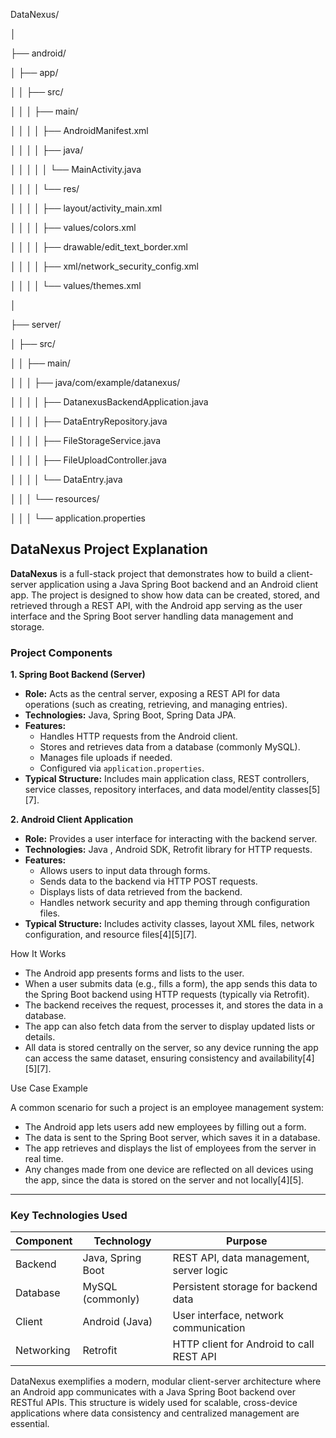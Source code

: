 DataNexus/

│

├── android/

│   ├── app/

│   │   ├── src/

│   │   │   ├── main/

│   │   │   │   ├── AndroidManifest.xml

│   │   │   │   ├── java/

│   │   │   │   │   └── MainActivity.java

│   │   │   │   └── res/

│   │   │   │       ├── layout/activity_main.xml

│   │   │   │       ├── values/colors.xml

│   │   │   │       ├── drawable/edit_text_border.xml

│   │   │   │       ├── xml/network_security_config.xml

│   │   │   │       └── values/themes.xml

│

├── server/

│   ├── src/

│   │   ├── main/

│   │   │   ├── java/com/example/datanexus/

│   │   │   │   ├── DatanexusBackendApplication.java

│   │   │   │   ├── DataEntryRepository.java

│   │   │   │   ├── FileStorageService.java

│   │   │   │   ├── FileUploadController.java

│   │   │   │   └── DataEntry.java

│   │   │   └── resources/

│   │   │       └── application.properties


## DataNexus Project Explanation

**DataNexus** is a full-stack project that demonstrates how to build a client-server application using a Java Spring Boot backend and an Android client app. The project is designed to show how data can be created, stored, and retrieved through a REST API, with the Android app serving as the user interface and the Spring Boot server handling data management and storage.

### **Project Components**

**1. Spring Boot Backend (Server)**
- **Role:** Acts as the central server, exposing a REST API for data operations (such as creating, retrieving, and managing entries).
- **Technologies:** Java, Spring Boot, Spring Data JPA.
- **Features:**
  - Handles HTTP requests from the Android client.
  - Stores and retrieves data from a database (commonly MySQL).
  - Manages file uploads if needed.
  - Configured via `application.properties`.
- **Typical Structure:** Includes main application class, REST controllers, service classes, repository interfaces, and data model/entity classes[5][7].

**2. Android Client Application**
- **Role:** Provides a user interface for interacting with the backend server.
- **Technologies:** Java , Android SDK, Retrofit library for HTTP requests.
- **Features:**
  - Allows users to input data through forms.
  - Sends data to the backend via HTTP POST requests.
  - Displays lists of data retrieved from the backend.
  - Handles network security and app theming through configuration files.
- **Typical Structure:** Includes activity classes, layout XML files, network configuration, and resource files[4][5][7].

How It Works
- The Android app presents forms and lists to the user.
- When a user submits data (e.g., fills a form), the app sends this data to the Spring Boot backend using HTTP requests (typically via Retrofit).
- The backend receives the request, processes it, and stores the data in a database.
- The app can also fetch data from the server to display updated lists or details.
- All data is stored centrally on the server, so any device running the app can access the same dataset, ensuring consistency and availability[4][5][7].

Use Case Example

A common scenario for such a project is an employee management system:
- The Android app lets users add new employees by filling out a form.
- The data is sent to the Spring Boot server, which saves it in a database.
- The app retrieves and displays the list of employees from the server in real time.
- Any changes made from one device are reflected on all devices using the app, since the data is stored on the server and not locally[4][5].

---

### **Key Technologies Used**

| Component      | Technology         | Purpose                                      |
|----------------|-------------------|----------------------------------------------|
| Backend        | Java, Spring Boot  | REST API, data management, server logic      |
| Database       | MySQL (commonly)   | Persistent storage for backend data          |
| Client         | Android (Java)     | User interface, network communication        |
| Networking     | Retrofit           | HTTP client for Android to call REST API     |


DataNexus exemplifies a modern, modular client-server architecture where an Android app communicates with a Java Spring Boot backend over RESTful APIs. This structure is widely used for scalable, cross-device applications where data consistency and centralized management are essential.
